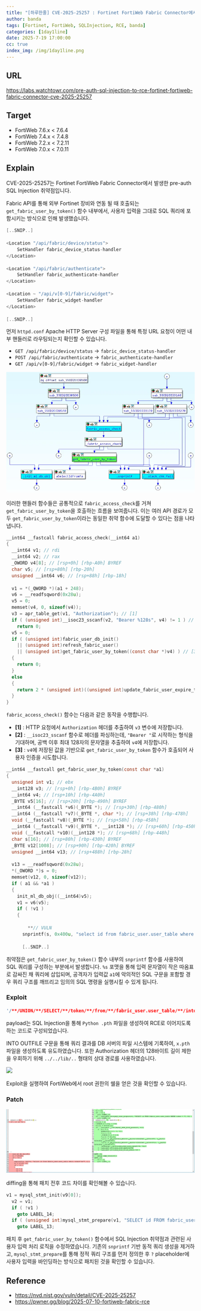 ```yaml
---
title: "[하루한줄] CVE-2025-25257 : Fortinet FortiWeb Fabric Connector에서 발생한 Pre‑Auth SQL Injection을 통한 RCE 취약점"
author: banda
tags: [Fortinet, FortiWeb, SQLInjection, RCE, banda]
categories: [1day1line]
date: 2025-7-19 17:00:00
cc: true
index_img: /img/1day1line.png
---
```


## URL

https://labs.watchtowr.com/pre-auth-sql-injection-to-rce-fortinet-fortiweb-fabric-connector-cve-2025-25257

## Target

- FortiWeb 7.6.x < 7.6.4
- FortiWeb 7.4.x < 7.4.8
- FortiWeb 7.2.x < 7.2.11
- FortiWeb 7.0.x < 7.0.11

## Explain

CVE-2025-25257는 Fortinet FortiWeb Fabric Connector에서 발생한 pre-auth SQL Injection 취약점입니다.

Fabric API를 통해 외부 Fortinet 장비와 연동 될 때 호출되는 `get_fabric_user_by_token()` 함수 내부에서, 사용자 입력을 그대로 SQL 쿼리에 포함시키는 방식으로 인해 발생했습니다.

```c
[..SNIP..]

<Location "/api/fabric/device/status">
    SetHandler fabric_device_status-handler
</Location>

<Location "/api/fabric/authenticate">
    SetHandler fabric_authenticate-handler
</Location>

<Location ~ "/api/v[0-9]/fabric/widget">
    SetHandler fabric_widget-handler
</Location>

[..SNIP..]
```

먼저 `httpd.conf` Apache HTTP Server 구성 파일을 통해 특정 URL 요청이 어떤 내부 핸들러로 라우팅되는지 확인할 수 있습니다.

- `GET /api/fabric/device/status` → `fabric_device_status-handler`
- `POST /api/fabric/authenticate` → `fabric_authenticate-handler`
- `GET /api/v[0-9]/fabric/widget` → `fabric_widget-handler`

![](CVE-2025-25257/image1.png)

이러한 핸들러 함수들은 공통적으로 `fabric_access_check`를 거쳐 `get_fabric_user_by_token`을 호출하는 흐름을 보여줍니다. 이는 여러 API 경로가 모두 `get_fabric_user_by_token`이라는 동일한 취약 함수에 도달할 수 있다는 점을 나타냅니다.

```c
__int64 __fastcall fabric_access_check(__int64 a1)
{
  __int64 v1; // rdi
  __int64 v2; // rax
  _OWORD v4[8]; // [rsp+0h] [rbp-A0h] BYREF
  char v5; // [rsp+80h] [rbp-20h]
  unsigned __int64 v6; // [rsp+88h] [rbp-18h]

  v1 = *(_QWORD *)(a1 + 248);
  v6 = __readfsqword(0x28u);
  v5 = 0;
  memset(v4, 0, sizeof(v4));
  v3 = apr_table_get(v1, "Authorization"); // [1]
  if ( (unsigned int)__isoc23_sscanf(v2, "Bearer %128s", v4) != 1 ) // [2]
    return 0;
  v5 = 0;
  if ( (unsigned int)fabric_user_db_init()
    || (unsigned int)refresh_fabric_user()
    || (unsigned int)get_fabric_user_by_token((const char *)v4) ) // [3]
  {
    return 0;
  }
  else
  {
    return 2 * (unsigned int)((unsigned int)update_fabric_user_expire_time_by_token((const char *)v4) == 0);
  }
}
```

`fabric_access_check()` 함수는 다음과 같은 동작을 수행합니다.

- **[1]** : HTTP 요청에서 `Authorization` 헤더를 추출하여 `v3` 변수에 저장합니다.
- **[2]** : `__isoc23_sscanf` 함수로 헤더를 파싱하는데, `"Bearer "`로 시작하는 형식을 기대하며, 공백 이후 최대 128자의 문자열을 추출하여 `v4`에 저장합니다.
- **[3]** : `v4`에 저장된 값을 기반으로 `get_fabric_user_by_token` 함수가 호출되어 사용자 인증을 시도합니다.

```c
__int64 __fastcall get_fabric_user_by_token(const char *a1)
{
  unsigned int v1; // ebx
  __int128 v3; // [rsp+0h] [rbp-4B0h] BYREF
  __int64 v4; // [rsp+10h] [rbp-4A0h]
  _BYTE v5[16]; // [rsp+20h] [rbp-490h] BYREF
  __int64 (__fastcall *v6)(_BYTE *); // [rsp+30h] [rbp-480h]
  __int64 (__fastcall *v7)(_BYTE *, char *); // [rsp+38h] [rbp-478h]
  void (__fastcall *v8)(_BYTE *); // [rsp+58h] [rbp-458h]
  __int64 (__fastcall *v9)(_BYTE *, __int128 *); // [rsp+60h] [rbp-450h]
  void (__fastcall *v10)(__int128 *); // [rsp+68h] [rbp-448h]
  char s[16]; // [rsp+80h] [rbp-430h] BYREF
  _BYTE v12[1008]; // [rsp+90h] [rbp-420h] BYREF
  unsigned __int64 v13; // [rsp+488h] [rbp-28h]

  v13 = __readfsqword(0x28u);
  *(_OWORD *)s = 0;
  memset(v12, 0, sizeof(v12));
  if ( a1 && *a1 )
  {
    init_ml_db_obj((__int64)v5);
    v1 = v6(v5);
    if ( !v1 )
    {
    
	    **// VULN
      snprintf(s, 0x400u, "select id from fabric_user.user_table where token='%s'", a1);**
      
      [..SNIP..]
```

취약점은 `get_fabric_user_by_token()` 함수 내부의 `snprintf` 함수를 사용하여 SQL 쿼리를 구성하는 부분에서 발생합니다. `%s` 포맷을 통해 입력 문자열이 작은 따옴표로 감싸진 채 쿼리에 삽입되며, 공격자가 입력값 `a1`에 악의적인 SQL 구문을 포함할 경우 쿼리 구조를 깨뜨리고 임의의 SQL 명령을 실행시킬 수 있게 됩니다.

### Exploit

```c
'/**/UNION/**/SELECT/**/token/**/from/**/fabric_user.user_table/**/into/**/outfile/**/'../../lib/python3.10/site-packages/x.pth'
```

payload는 SQL Injection을 통해 `Python .pth` 파일을 생성하여 RCE로 이어지도록 하는 코드로 구성되었습니다. 

INTO OUTFILE 구문을 통해 쿼리 결과를 DB 서버의 파일 시스템에 기록하여, `x.pth` 파일을 생성하도록 유도하였습니다. 또한 Authorization 헤더의 128바이트 길이 제한을 우회하기 위해 `../../lib/..` 형태의 상대 경로를 사용하였습니다. 

![](CVE-2025-25257/image2.gif)

Exploit을 실행하여 FortiWeb에서 root 권한의 쉘을 얻은 것을 확인할 수 있습니다.

### Patch

![](CVE-2025-25257/image3.png)

diffing을 통해 패치 전후 코드 차이를 확인해볼 수 있습니다.

```c
v1 = mysql_stmt_init(v9[0]);
  v2 = v1;
  if ( !v1 )
    goto LABEL_14;
  if ( (unsigned int)mysql_stmt_prepare(v1, "SELECT id FROM fabric_user.user_table WHERE token = ?", 53) )
    goto LABEL_13;
```

패치 후 `get_fabric_user_by_token()` 함수에서 SQL Injection 취약점과 관련된 사용자 입력 처리 로직을 수정하였습니다. 기존의 `snprintf` 기반 동적 쿼리 생성을 제거하고, `mysql_stmt_prepare`를 통해 정적 쿼리 구조를 먼저 정의한 후 `?` placeholder에 사용자 입력을 바인딩하는 방식으로 패치된 것을 확인할 수 있습니다.
    
## Reference

- https://nvd.nist.gov/vuln/detail/CVE-2025-25257
- https://pwner.gg/blog/2025-07-10-fortiweb-fabric-rce